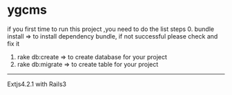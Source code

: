 ygcms
=====
if you first time to run this project ,you need to do the list steps
0. bundle install  => to install dependency bundle, if not successful please check and fix it 
1. rake db:create  => to create database for your project
2. rake db:migrate => to create table for your project


------
Extjs4.2.1 with Rails3


